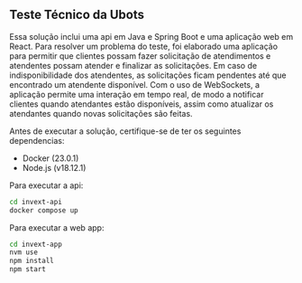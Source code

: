 ## Teste Técnico da Ubots

Essa solução inclui uma api em Java e Spring Boot e uma aplicação web em React. Para resolver um problema do teste, foi elaborado uma aplicação para permitir que clientes possam fazer solicitação de atendimentos e atendentes possam atender e finalizar as solicitações. Em caso de indisponibilidade dos atendentes, as solicitações ficam pendentes até que encontrado um atendente disponível. Com o uso de WebSockets, a aplicação permite uma interação em tempo real, de modo a notificar clientes quando atendantes estão disponíveis, assim como atualizar os atendantes quando novas solicitações são feitas.

Antes de executar a solução, certifique-se de ter os seguintes dependencias:

- Docker (23.0.1)
- Node.js (v18.12.1)

Para executar a api:
```bash
cd invext-api
docker compose up
```

Para executar a web app:
```bash
cd invext-app
nvm use
npm install
npm start
```
